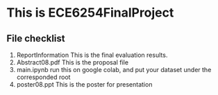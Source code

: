 # This is ECE6254FinalProject
## File checklist
1. ReportInformation
This is the final evaluation results.
2. Abstract08.pdf
This is the proposal file
3. main.ipynb
run this on google colab, and put your dataset under the corresponded root
4. poster08.ppt
This is the poster for presentation
